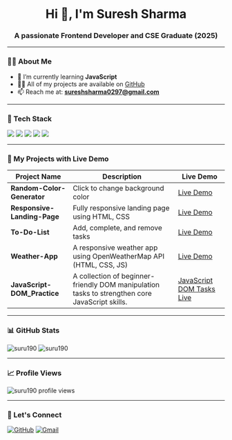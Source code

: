 <h1 align="center">Hi 👋, I'm Suresh Sharma</h1>
<h3 align="center">A passionate Frontend Developer and CSE Graduate (2025)</h3>

---

### 👨‍💻 About Me

- 🌱 I’m currently learning **JavaScript**
- 👨‍💻 All of my projects are available on [GitHub](https://github.com/SuRu190?tab=repositories)
- 📫 Reach me at: **sureshsharma0297@gmail.com**

---

### 🚀 Tech Stack

<p align="left">
  <img src="https://img.shields.io/badge/HTML5-E34F26?style=for-the-badge&logo=html5&logoColor=white"/>
  <img src="https://img.shields.io/badge/CSS3-1572B6?style=for-the-badge&logo=css3&logoColor=white"/>
  <img src="https://img.shields.io/badge/JavaScript-F7DF1E?style=for-the-badge&logo=javascript&logoColor=black"/>
  <img src="https://img.shields.io/badge/Git-F05032?style=for-the-badge&logo=git&logoColor=white"/>
  <img src="https://img.shields.io/badge/GitHub-100000?style=for-the-badge&logo=github&logoColor=white"/>
</p>

---

### 📂 My Projects with Live Demo

| Project Name | Description | Live Demo |
|--------------|-------------|------------|
| **Random-Color-Generator** | Click to change background color | [Live Demo](https://suru190.github.io/Random-Color-Generator/) |
| **Responsive-Landing-Page** | Fully responsive landing page using HTML, CSS | [Live Demo](https://suru190.github.io/Responsive-Landing-Page/) |
| **To-Do-List** | Add, complete, and remove tasks | [Live Demo](https://suru190.github.io/To-Do-List/) |
| **Weather-App** | A responsive weather app using OpenWeatherMap API (HTML, CSS, JS) | [Live Demo](https://suru190.github.io/Weather-App/) |
| **JavaScript-DOM_Practice** | A collection of beginner-friendly DOM manipulation tasks to strengthen core JavaScript skills. | [JavaScript DOM Tasks Live](https://github.com/SuRu190/JavaScript-Dom-Practice/) |

---

### 📊 GitHub Stats

<p align="left">
  <img src="https://github-readme-stats.vercel.app/api?username=suru190&show_icons=true&locale=en&theme=tokyonight" alt="suru190" />
  <img src="https://github-readme-stats.vercel.app/api/top-langs/?username=suru190&layout=compact&theme=tokyonight" alt="suru190" />
</p>

---

### 📈 Profile Views

<p align="left">
  <img src="https://komarev.com/ghpvc/?username=suru190&color=blue" alt="suru190 profile views" />
</p>

---

### 🔗 Let's Connect

<p align="left">
  <a href="https://github.com/suru190" target="blank"><img src="https://img.shields.io/badge/GitHub-100000?style=for-the-badge&logo=github&logoColor=white" alt="GitHub" /></a>
  <a href="mailto:sureshsharma0297@gmail.com" target="blank"><img src="https://img.shields.io/badge/Gmail-D14836?style=for-the-badge&logo=gmail&logoColor=white" alt="Gmail" /></a>
</p>
